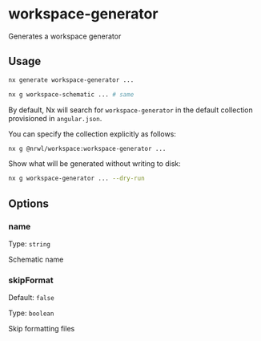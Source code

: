 # workspace-generator

Generates a workspace generator

## Usage

```bash
nx generate workspace-generator ...
```

```bash
nx g workspace-schematic ... # same
```

By default, Nx will search for `workspace-generator` in the default collection provisioned in `angular.json`.

You can specify the collection explicitly as follows:

```bash
nx g @nrwl/workspace:workspace-generator ...
```

Show what will be generated without writing to disk:

```bash
nx g workspace-generator ... --dry-run
```

## Options

### name

Type: `string`

Schematic name

### skipFormat

Default: `false`

Type: `boolean`

Skip formatting files

